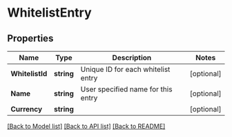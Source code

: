 # WhitelistEntry

## Properties

Name | Type | Description | Notes
------------ | ------------- | ------------- | -------------
**WhitelistId** | **string** | Unique ID for each whitelist entry | [optional] 
**Name** | **string** | User specified name for this entry | [optional] 
**Currency** | **string** |  | [optional] 

[[Back to Model list]](../README.md#documentation-for-models) [[Back to API list]](../README.md#documentation-for-api-endpoints) [[Back to README]](../README.md)


